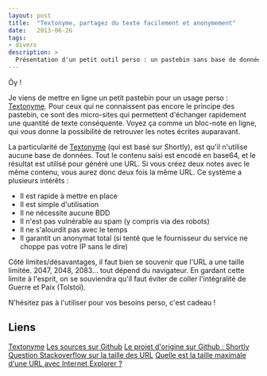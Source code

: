 ```yaml
---
layout: post
title:  "Textonyme, partagez du texte facilement et anonymement"
date:   2013-06-26
tags:
- divers
description: >
  Présentation d'un petit outil perso : un pastebin sans base de données.
---
```


Öy !

Je viens de mettre en ligne un petit pastebin pour un usage perso : [Textonyme](https://text.ony.me).
Pour ceux qui ne connaissent pas encore le principe des pastebin, ce sont des micro-sites qui permettent d'échanger rapidement une quantité de texte conséquente. Voyez ça comme un bloc-note en ligne, qui vous donne la possibilité de retrouver les notes écrites auparavant.

La particularité de [Textonyme](https://text.ony.me) (qui est basé sur Shortly), est qu'il n'utilise aucune base de données. Tout le contenu saisi est encodé en base64, et le résultat est utilisé pour généré une URL. Si vous créez deux notes avec le même contenu, vous aurez donc deux fois la même URL.
Ce système a plusieurs intérêts :

* Il est rapide à mettre en place
* Il est simple d'utilisation
* Il ne nécessite aucune BDD
* Il n'est pas vulnérable au spam (y compris via des robots)
* Il ne s'alourdit pas avec le temps
* Il garantit un anonymat total (si tenté que le fournisseur du service ne choppe pas votre IP sans le dire)

Côté limites/désavantages, il faut bien se souvenir que l'URL a une taille limitée. 2047, 2048, 2083… tout dépend du navigateur. En gardant cette limite à l'esprit, on se souviendra qu'il faut éviter de coller l'intégralité de Guerre et Paix (Tolstoï).

N'hésitez pas à l'utiliser pour vos besoins perso, c'est cadeau !

## Liens
[Textonyme](https://text.ony.me)
[Les sources sur Github](https://github.com/zessx/shortly)
[Le projet d'origine sur Github : Shortly](https://github.com/lucaspiller/shortly)
[Question Stackoverflow sur la taille des URL](https://stackoverflow.com/questions/417142/what-is-the-maximum-length-of-a-url-in-different-browsers)
[Quelle est la taille maximale d'une URL avec Internet Explorer ?](https://support.microsoft.com/kb/208427/fr)
